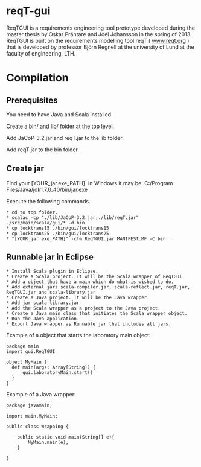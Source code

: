 reqT-gui
========

ReqTGUI is a requirements engineering tool prototype developed during the master
thesis by Oskar Präntare and Joel Johansson in the spring of 2013. ReqTGUI is built
on the requirements modelling tool reqT ( www.reqt.org ) that is developed by professor
Björn Regnell at the university of Lund at the faculty of engineering, LTH.

Compilation
===========


Prerequisites
-------------

You need to have Java and Scala installed.

Create a bin/ and lib/ folder at the top level.

Add JaCoP-3.2.jar and reqT.jar to the lib folder.

Add reqT.jar to the bin folder.

Create jar
----------

Find your [YOUR_jar.exe_PATH]. In Windows it may be: C:/Program Files/Java/jdk1.7.0_40/bin/jar.exe

Execute the following commands.

	* cd to top folder.
	* scalac -cp "./lib/JaCoP-3.2.jar;./lib/reqT.jar" ./src/main/scala/gui/* -d bin
	* cp locktrans15 ./bin/gui/locktrans15
	* cp locktrans25 ./bin/gui/locktrans25
	* "[YOUR_jar.exe_PATH]" -cfm ReqTGUI.jar MANIFEST.MF -C bin .

Runnable jar in Eclipse
-----------------------

	* Install Scala plugin in Eclipse.
	* Create a Scala project. It will be the Scala wrapper of ReqTGUI.
	* Add a object that have a main which do what is wished to do.
	* Add external jars scala-compiler.jar, scala-reflect.jar, reqT.jar, ReqTGUI.jar and scala-library.jar
	* Create a Java project. It will be the Java wrapper.
	* Add jar scala-library.jar
	* Add the Scala wrapper as a project to the Java project.
	* Create a Java main class that initiates the Scala wrapper object.
	* Run the Java application.
	* Export Java wrapper as Runnable jar that includes all jars.
	
Example of a object that starts the laboratory main object:

```
package main
import gui.ReqTGUI

object MyMain {
  def main(args: Array[String]) {
	  gui.laboratoryMain.start()
  }
}
```

Example of a Java wrapper:

```
package javamain;

import main.MyMain;

public class Wrapping {
	
	public static void main(String[] e){
		MyMain.main(e);
	}
	
}
```